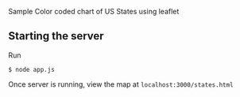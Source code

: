 Sample Color coded chart of US States using leaflet

## Starting the server

Run

    $ node app.js

Once server is running, view the map at `localhost:3000/states.html`
